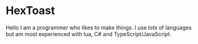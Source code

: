 # HexToast
Hello I am a programmer who likes to make things. I use lots of languages but am most experienced with lua, C# and TypeScript/JavaScript.
